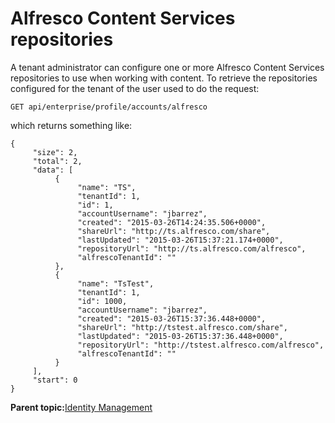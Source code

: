 # Alfresco Content Services repositories

A tenant administrator can configure one or more Alfresco Content Services repositories to use when working with content. To retrieve the repositories configured for the tenant of the user used to do the request:

```
GET api/enterprise/profile/accounts/alfresco
```

which returns something like:

```
{
     "size": 2,
     "total": 2,
     "data": [
          {
               "name": "TS",
               "tenantId": 1,
               "id": 1,
               "accountUsername": "jbarrez",
               "created": "2015-03-26T14:24:35.506+0000",
               "shareUrl": "http://ts.alfresco.com/share",
               "lastUpdated": "2015-03-26T15:37:21.174+0000",
               "repositoryUrl": "http://ts.alfresco.com/alfresco",
               "alfrescoTenantId": ""
          },
          {
               "name": "TsTest",
               "tenantId": 1,
               "id": 1000,
               "accountUsername": "jbarrez",
               "created": "2015-03-26T15:37:36.448+0000",
               "shareUrl": "http://tstest.alfresco.com/share",
               "lastUpdated": "2015-03-26T15:37:36.448+0000",
               "repositoryUrl": "http://tstest.alfresco.com/alfresco",
               "alfrescoTenantId": ""
          }
     ],
     "start": 0
}
```

**Parent topic:**[Identity Management](../topics/identity_management.md)

